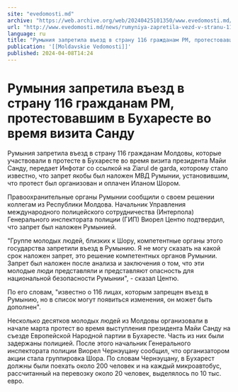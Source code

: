 ```yaml
---
site: "evedomosti.md"
archive: "https://web.archive.org/web/20240425101350/www.evedomosti.md/news/rumyniya-zapretila-vezd-v-stranu-116-grazhdanam-rm-protestov"
url: "http://www.evedomosti.md/news/rumyniya-zapretila-vezd-v-stranu-116-grazhdanam-rm-protestov"
language: ru
title: "Румыния запретила въезд в страну 116 гражданам РМ, протестовавшим в Бухаресте во время визита Санду"
publication: '[[Moldavskie Vedomosti]]'
published: 2024-04-08T14:24
---
```


# Румыния запретила въезд в страну 116 гражданам РМ, протестовавшим в Бухаресте во время визита Санду

Румыния запретила въезд в страну 116 гражданам Молдовы, которые участвовали в протесте в Бухаресте во время визита президента Майи Санду, передает Инфотаг со ссылкой на Ziarul de garda, которому стало известно, что запрет якобы был наложен МВД Румынии, установившим, что протест был организован и оплачен Иланом Шором.

Правоохранительные органы Румынии сообщили о своем решении коллегам из Республики Молдова. Начальник Управления международного полицейского сотрудничества (Интерпола) Генерального инспектората полиции (ГИП) Виорел Центю подтвердил, что запрет был наложен Румынией.

"Группе молодых людей, близких к Шору, компетентные органы этого государства запретили въезд в Румынию. Я не могу сказать на какой срок наложен запрет, это решение компетентных органов Румынии. Запрет был наложен после анализа и заключения о том, что эти молодые люди представляли и представляют опасность для национальной безопасности Румынии", - сказал Центю.

По его словам, "известно о 116 лицах, которым запрещен въезд в Румынию, но в список могут появиться изменения, он может быть дополнен".

Несколько десятков молодых людей из Молдовы организовали в начале марта протест во время выступления президента Майи Санду на съезде Европейской Народной партии в Бухаресте. Часть из них были задержаны полицией. После этого начальник Генерального инспектората полиции Виорел Чернэуцану сообщил, что организатором акции стала группировка Шора. По словам Чернэуцану, в Бухарест должны были поехать около 200 человек и на каждый микроавтобус, рассчитанный на перевозку около 20 человек, выделялось по 10 тыс. евро.